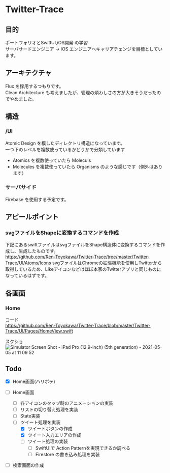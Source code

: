 # Twitter-Trace
## 目的
ポートフォリオとSwiftUI,iOS開発 の学習  
サーバサードエンジニア -> iOS エンジニアへキャリアチェンジを目標としています。

## アーキテクチャ
Flux を採用するつもりです。  
Clean Architecture も考えましたが、管理の煩わしさの方が大きそうだったのでやめました。

## 構造
### /UI
Atomic Design を模したディレクトリ構造になっています。  
一つ下のレベルを複数使っているかどうかで分類しています  
- Atomics を複数使っていたら Moleculs
- Molecules を複数使っていたら Organisms
のような感じです（例外はあります）

### サーバサイド
Firebase を使用する予定です。  

## アピールポイント
### svgファイルをShapeに変換するコマンドを作成
下記にあるswiftファイルはsvgファイルをShape構造体に変換するコマンドを作成し、生成したものです。  
https://github.com/Ren-Toyokawa/Twitter-Trace/tree/master/Twitter-Trace/UI/Atoms/Icons
svgファイルはChromeの拡張機能を使用しTwitterから取得しているため、Likeアイコンなどはほぼ本家のTwitterアプリと同じものになっているはずです。  


## 各画面
### Home
コード  
https://github.com/Ren-Toyokawa/Twitter-Trace/blob/master/Twitter-Trace/UI/Pages/HomeView.swift  

スクショ  
![Simulator Screen Shot - iPad Pro (12 9-inch) (5th generation) - 2021-05-05 at 11 09 52](https://user-images.githubusercontent.com/23397943/117090347-1344b600-ad93-11eb-9c3b-d3d40b26801c.png)


## Todo
- [x] Home画面(ハリボテ)
- [ ] Home画面
  - [ ] 各アイコンのタップ時のアニメーションの実装
  - [ ] リストの切り替え処理を実装
  - [ ] State実装
  - [ ] ツイート処理を実装
    - [X] ツイートボタンの作成 
    - [X] ツイート入力エリアの作成
    - [ ] ツイート処理の実装
      - [ ] SwiftUIで Action Patternを実現できるか調べる
      - [ ] Firestore の書き込み処理を実装
- [ ] 検索画面の作成 

